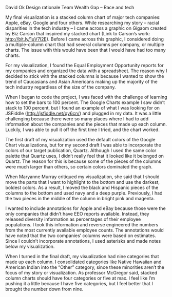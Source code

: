 David Ok
Design rationale
Team Wealth Gap – Race and tech

My final visualization is a stacked column chart of major tech companies: Apple, eBay, Google and four others. While researching my story – racial disparities in the tech industry – I came across a graphic on Gigaom created by Biz Carson that inspired my stacked chart (Link to Carson’s work: http://bit.ly/1uV7l2E). Before I came across this graphic, I considered doing a multiple-column chart that had several columns per company, or multiple charts. The issue with this would have been that I would have had too many charts.

For my visualization, I found the Equal Employment Opportunity reports for my companies and organized the data with a spreadsheet. The reason why I decided to stick with the stacked columns is because I wanted to show the trend of Caucasians and Asian Americans making up the majority of the tech industry regardless of the size of the company.

When I began to code the project, I was faced with the challenge of learning how to set the bars to 100 percent. The Google Charts example I saw didn’t stack to 100 percent, but I found an example of what I was looking for on JSFiddle (http://jsfiddle.net/qy6cn/) and plugged in my data. It was a little challenging because there were so many places where I had to add information about the companies and the pieces that made up each column. Luckily, I was able to pull it off the first time I tried, and the chart worked.

The first draft of my visualization used the default colors of the Google Chart visualizations, but for my second draft I was able to incorporate the colors of our target publication, Quartz. Although I used the same color palette that Quartz uses, I didn’t really feel that it looked like it belonged on Quartz. The reason for this is because some of the pieces of the columns were much larger than others, so certain colors dominated the graph.

When Maryanne Murray critiqued my visualization, she said that I should move the parts that I want to highlight to the bottom and use the darkest, boldest colors. As a result, I moved the black and Hispanic pieces of the columns to the bottom and used navy and a deep purple. Previously, I had the two pieces in the middle of the column in bright pink and magenta.

I wanted to include annotations for Apple and eBay because those were the only companies that didn’t have EEO reports available. Instead, they released diversity information as percentages of their employee populations. I took this information and reverse engineered the numbers from the most currently available employee counts. The annotations would have noted that the two companies’ columns were based on estimates. Since I couldn’t incorporate annotations, I used asterisks and made notes below my visualization.

When I turned in the final draft, my visualization had nine categories that made up each column. I consolidated categories like Native Hawaiian and American Indian into the “Other” category, since these minorities aren’t the focus of my story or visualization. As professor McGregor said, stacked column charts should have four categories or five at max. I feel like I’m pushing it a little because I have five categories, but I feel better that I brought the number down from nine.
